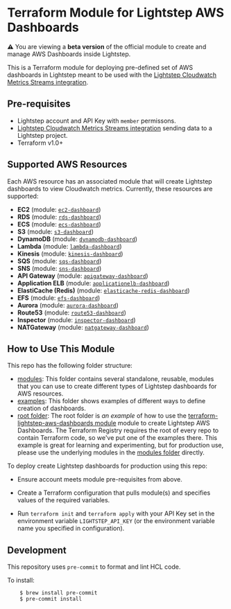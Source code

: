 # Terraform Module for Lightstep AWS Dashboards

**:warning:** You are viewing a **beta version** of the official
module to create and manage AWS Dashboards inside Lightstep.

This is a Terraform module for deploying pre-defined set of AWS dashboards in Lightstep meant to be used with the [Lightstep Cloudwatch Metrics Streams integration](https://docs.lightstep.com/docs/setup-aws-for-metrics).

## Pre-requisites

* Lightstep account and API Key with `member` permissons.
* [Lightstep Cloudwatch Metrics Streams integration](https://docs.lightstep.com/docs/setup-aws-for-metrics) sending data to a Lightstep project.
* Terraform v1.0+

## Supported AWS Resources

Each AWS resource has an associated module that will create Lightstep dashboards to view Cloudwatch metrics. Currently, these resources are supported:

* __EC2__ (module: [`ec2-dashboard`](https://github.com/lightstep/terraform-lightstep-aws-dashboards/tree/master/modules/ec2-dashboard))
* __RDS__ (module: [`rds-dashboard`](https://github.com/lightstep/terraform-lightstep-aws-dashboards/tree/master/modules/rds-dashboard))
* __ECS__ (module: [`ecs-dashboard`](https://github.com/lightstep/terraform-lightstep-aws-dashboards/tree/master/modules/ecs-dashboard))
* __S3__ (module: [`s3-dashboard`](https://github.com/lightstep/terraform-lightstep-aws-dashboards/tree/master/modules/s3-dashboard))
* __DynamoDB__ (module: [`dynamodb-dashboard`](https://github.com/lightstep/terraform-lightstep-aws-dashboards/tree/master/modules/dynamodb-dashboard))
*  __Lambda__ (module: [`lambda-dashboard`](https://github.com/lightstep/terraform-lightstep-aws-dashboards/tree/master/modules/lambda-dashboard))
*  __Kinesis__ (module: [`kinesis-dashboard`](https://github.com/lightstep/terraform-lightstep-aws-dashboards/tree/master/modules/kinesis-dashboard))
*  __SQS__ (module: [`sqs-dashboard`](https://github.com/lightstep/terraform-lightstep-aws-dashboards/tree/master/modules/sqs-dashboard))
*  __SNS__ (module: [`sns-dashboard`](https://github.com/lightstep/terraform-lightstep-aws-dashboards/tree/master/modules/sns-dashboard))
* __API Gateway__ (module: [`apigateway-dashboard`](https://github.com/lightstep/terraform-lightstep-aws-dashboards/tree/master/modules/apigateway-dashboard))
* __Application ELB__ (module: [`applicationelb-dashboard`](https://github.com/lightstep/terraform-lightstep-aws-dashboards/tree/master/modules/applicationelb-dashboard))
* __ElastiCache (Redis)__ (module: [`elasticache-redis-dashboard`](https://github.com/lightstep/terraform-lightstep-aws-dashboards/tree/master/modules/elasticache-redis-dashboard))
* __EFS__ (module: [`efs-dashboard`](https://github.com/lightstep/terraform-lightstep-aws-dashboards/tree/master/modules/efs-dashboard))
* __Aurora__ (module: [`aurora-dashboard`](https://github.com/lightstep/terraform-lightstep-aws-dashboards/tree/master/modules/aurora-dashboard))
* __Route53__ (module: [`route53-dashboard`](https://github.com/lightstep/terraform-lightstep-aws-dashboards/tree/master/modules/route53-dashboard))
* __Inspector__ (module: [`inspector-dashboard`](https://github.com/lightstep/terraform-lightstep-aws-dashboards/tree/master/modules/inspector-dashboard))
* __NATGateway__ (module: [`natgateway-dashboard`](https://github.com/lightstep/terraform-lightstep-aws-dashboards/tree/master/modules/natgateway-dashboard))


## How to Use This Module

This repo has the following folder structure:

* [modules](https://github.com/lightstep/terraform-lightstep-aws-dashboards/tree/master/modules): This folder contains several standalone, reusable, modules that you can use to create different types of Lightstep dashboards for AWS resources.
* [examples](https://github.com/lightstep/terraform-lightstep-aws-dashboards/tree/master/examples): This folder shows examples of different ways to define creation of dashboards.
* [root folder](https://github.com/lightstep/terraform-lightstep-aws-dashboards/tree/master): The root folder is *an example* of how to use the [terraform-lightstep-aws-dashboards module](https://github.com/hashicorp/terraform-aws-consul/tree/master/modules/consul-cluster) 
  module to create Lightstep AWS Dashboards. The Terraform Registry requires the root of every repo to contain Terraform code, so we've put one of the examples there. This example is great for learning and experimenting, but for production use, please use the underlying modules in the [modules folder](https://github.com/lightstep/terraform-lightstep-aws-dashboards/tree/master/modules) directly.

To deploy create Lightstep dashboards for production using this repo:

- Ensure account meets module pre-requisites from above.

- Create a Terraform configuration that pulls module(s) and specifies values
  of the required variables.

- Run `terraform init` and `terraform apply` with your API Key set in the environment variable `LIGHTSTEP_API_KEY` (or the environment variable name you specified in configuration).

## Development

This repository uses `pre-commit` to format and lint HCL code.

To install:

```
    $ brew install pre-commit
    $ pre-commit install
```